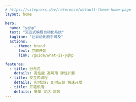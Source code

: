 ```yaml
---
# https://vitepress.dev/reference/default-theme-home-page
layout: home

hero:
  name: "yqhp"
  text: "交互式编程自动化系统"
  tagline: "让自动化触手可及"
  actions:
    - theme: brand
      text: 立即开始
      link: /guide/what-is-yqhp

features:
  - title: 分布式
    details: 高性能 高可用 弹性扩展
  - title: 交互式编程
    details: 实时运行 即时反馈 快速开发
  - title: 开箱即用
    details: 简单 灵活 高效
---
```

